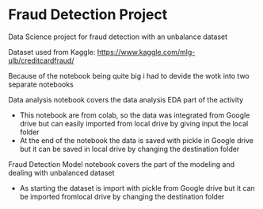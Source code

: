 # Fraud Detection Project
Data Science project for fraud detection with an unbalance dataset 

Dataset used from Kaggle:
https://www.kaggle.com/mlg-ulb/creditcardfraud/

Because of the notebook being quite big i had to devide the wotk into two separate notebooks

Data analysis notebook covers the data analysis EDA part of the activity 
  - This notebook are from colab, so the data was integrated from Google drive but can easily imported from local drive by giving input the local folder 
  - At the end of the notebook the data is saved with pickle in Google drive but it can be saved in local drive by changing the destination folder 


Fraud Detection Model notebook covers the part of the modeling and dealing with unbalanced dataset 
  - As starting the dataset is import with pickle from Google drive but it can be imported fromlocal drive by changing the destination folder
